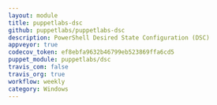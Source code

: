 ```yaml
---
layout: module
title: puppetlabs-dsc
github: puppetlabs/puppetlabs-dsc
description: PowerShell Desired State Configuration (DSC)
appveyor: true
codecov_token: ef8ebfa9632b46799eb523869ffa6cd5
puppet_module: puppetlabs/dsc
travis_com: false
travis_org: true
workflow: weekly
category: Windows
---
```

